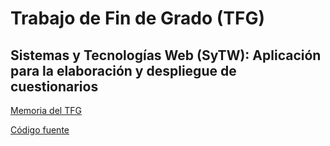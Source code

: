 Trabajo de Fin de Grado (TFG)
=============================

Sistemas y Tecnologías Web (SyTW): Aplicación para la elaboración y despliegue de cuestionarios
---------------------------------

[Memoria del TFG](http://jjlabrador.github.io/TFG-SyTW/index.html)

[Código fuente](https://github.com/jjlabrador/ruql/tree/master)
